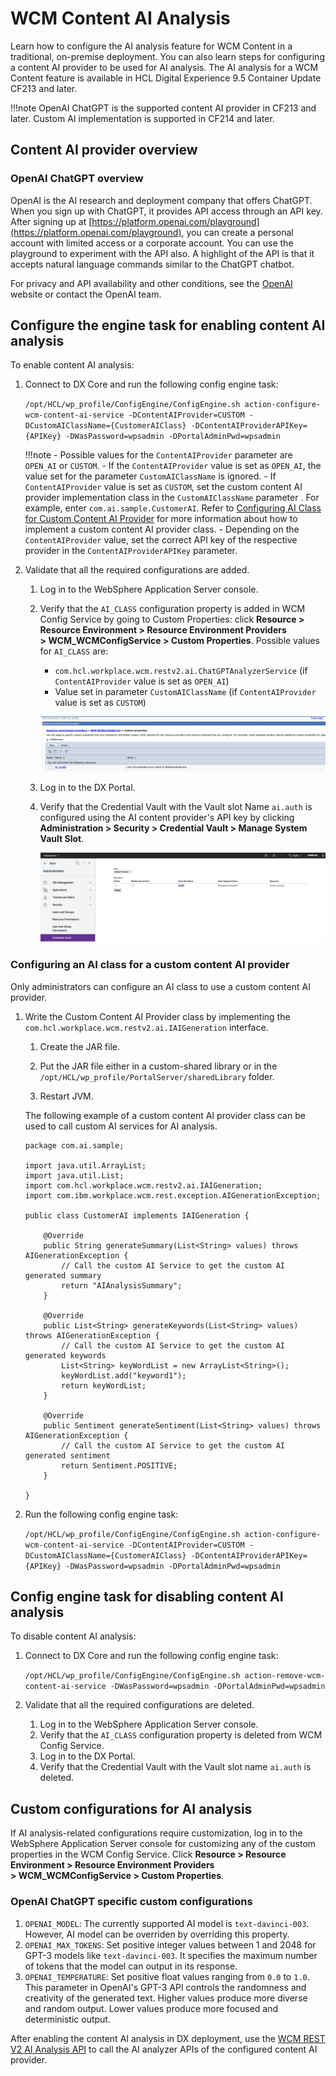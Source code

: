 # WCM Content AI Analysis

Learn how to configure the AI analysis feature for WCM Content in a traditional, on-premise deployment. You can also learn  steps for configuring a content AI provider to be used for AI analysis. The AI analysis for a WCM Content feature is available in HCL Digital Experience 9.5 Container Update CF213 and later.

!!!note
	OpenAI ChatGPT is the supported content AI provider in CF213 and later. Custom AI implementation is supported in CF214 and later.

## Content AI provider overview

### OpenAI ChatGPT overview

OpenAI is the AI research and deployment company that offers ChatGPT. When you sign up with ChatGPT, it provides API access through an API key. After signing up at [https://platform.openai.com/playground](https://platform.openai.com/playground), you can create a personal account with limited access or a corporate account. You can use the playground to experiment with the API also. A highlight of the API is that it accepts natural language commands similar to the ChatGPT chatbot. 

For privacy and API availability and other conditions, see the [OpenAI](https://openai.com) website or contact the OpenAI team.

## Configure the engine task for enabling content AI analysis

To enable content AI analysis:

1. Connect to DX Core and run the following config engine task:

    ```/opt/HCL/wp_profile/ConfigEngine/ConfigEngine.sh action-configure-wcm-content-ai-service -DContentAIProvider=CUSTOM -DCustomAIClassName={CustomerAIClass} -DContentAIProviderAPIKey={APIKey} -DWasPassword=wpsadmin -DPortalAdminPwd=wpsadmin```

    !!!note
        - Possible values for the ```ContentAIProvider``` parameter are ```OPEN_AI``` or ```CUSTOM```.
        - If the ```ContentAIProvider``` value is set as ```OPEN_AI```, the value set for the parameter ```CustomAIClassName``` is ignored.
        - If ```ContentAIProvider``` value is set as ```CUSTOM```, set the custom content AI provider implementation class in the ```CustomAIClassName``` parameter . For example, enter ```com.ai.sample.CustomerAI```. Refer to [Configuring AI Class for Custom Content AI Provider](./wcm_ai_analysis.md#configuring-ai-class-for-custom-content-ai-provider) for more information about how to implement a custom content AI provider class.
        - Depending on the ```ContentAIProvider``` value, set the correct API key of the respective provider in the ```ContentAIProviderAPIKey``` parameter.

2. Validate that all the required configurations are added.

    1. Log in to the WebSphere Application Server console.
    2. Verify that the ```AI_CLASS``` configuration property is added in WCM Config Service by going to Custom Properties: click **Resource > Resource Environment > Resource Environment Providers > WCM_WCMConfigService > Custom Properties**. Possible values for ```AI_CLASS``` are:
        - ```com.hcl.workplace.wcm.restv2.ai.ChatGPTAnalyzerService``` (if ```ContentAIProvider``` value is set as ```OPEN_AI```)
        - Value set in parameter ```CustomAIClassName``` (if ```ContentAIProvider``` value is set as ```CUSTOM```)

        ![](../wcm_env/_img/AI_Provider_Class.png)

    3. Log in to the DX Portal.
    4. Verify that the Credential Vault with the Vault slot Name  ```ai.auth``` is configured using the AI content provider's API key by clicking **Administration > Security > Credential Vault > Manage System Vault Slot**.

        ![](../wcm_env/_img/AI_Provider_APIKey_Vault.png)

### Configuring an AI class for a custom content AI provider

Only administrators can configure an AI class to use a custom content AI provider.

1. Write the Custom Content AI Provider class by implementing the ```com.hcl.workplace.wcm.restv2.ai.IAIGeneration``` interface.

	1. Create the JAR file.

	2. Put the JAR file either in a custom-shared library or in the ```/opt/HCL/wp_profile/PortalServer/sharedLibrary``` folder.

	3. Restart JVM.

	The following example of a custom content AI provider class can be used to call custom AI services for AI analysis.

	```
	package com.ai.sample;

	import java.util.ArrayList;
	import java.util.List;
	import com.hcl.workplace.wcm.restv2.ai.IAIGeneration;
	import com.ibm.workplace.wcm.rest.exception.AIGenerationException;

	public class CustomerAI implements IAIGeneration {

		@Override
		public String generateSummary(List<String> values) throws AIGenerationException {
			// Call the custom AI Service to get the custom AI generated summary
			return "AIAnalysisSummary";
		}

		@Override
		public List<String> generateKeywords(List<String> values) throws AIGenerationException {
			// Call the custom AI Service to get the custom AI generated keywords
			List<String> keyWordList = new ArrayList<String>();
			keyWordList.add("keyword1");
			return keyWordList;
		}

		@Override
		public Sentiment generateSentiment(List<String> values) throws AIGenerationException {
			// Call the custom AI Service to get the custom AI generated sentiment
			return Sentiment.POSITIVE;
		}

	}
	```

2. Run the following config engine task:

	```/opt/HCL/wp_profile/ConfigEngine/ConfigEngine.sh action-configure-wcm-content-ai-service -DContentAIProvider=CUSTOM -DCustomAIClassName={CustomerAIClass} -DContentAIProviderAPIKey={APIKey} -DWasPassword=wpsadmin -DPortalAdminPwd=wpsadmin```

## Config engine task for disabling content AI analysis

To disable content AI analysis:

1. Connect to DX Core and run the following config engine task:

    ```/opt/HCL/wp_profile/ConfigEngine/ConfigEngine.sh action-remove-wcm-content-ai-service -DWasPassword=wpsadmin -DPortalAdminPwd=wpsadmin```

2. Validate that all the required configurations are deleted.

    1. Log in to the WebSphere Application Server console.
    2. Verify that the ```AI_CLASS``` configuration property is deleted from WCM Config Service.
    3. Log in to the DX Portal.
    4. Verify that the Credential Vault with the Vault slot name  ```ai.auth``` is deleted.


## Custom configurations for AI analysis

If AI analysis-related configurations require customization, log in to the WebSphere Application Server console for customizing any of the custom properties in the WCM Config Service. Click **Resource > Resource Environment > Resource Environment Providers > WCM_WCMConfigService > Custom Properties**.

### OpenAI ChatGPT specific custom configurations

1. ```OPENAI_MODEL```: The currently supported AI model is ```text-davinci-003```. However, AI model can be overriden by overriding this property.
2. ```OPENAI_MAX_TOKENS```: Set positive integer values between 1 and 2048 for GPT-3 models like ```text-davinci-003```. It specifies the maximum number of tokens that the model can output in its response.
3. ```OPENAI_TEMPERATURE```: Set positive float values ranging from ```0.0``` to ```1.0```. This parameter in OpenAI's GPT-3 API controls the randomness and creativity of the generated text. Higher values produce more diverse and random output. Lower values produce more focused and deterministic output.

After enabling the content AI analysis in DX deployment, use the [WCM REST V2 AI Analysis API](../../../../manage_content/wcm_development/wcm_rest_v2_ai_analysis/index.md) to call the AI analyzer APIs of the configured content AI provider.
